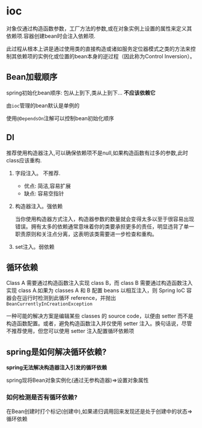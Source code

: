 # ioc

对象仅通过构造函数参数，工厂方法的参数,或在对象实例上设置的属性来定义其依赖项.容器创建bean时会注入依赖项.

 此过程从根本上讲是通过使用类的直接构造或诸如服务定位器模式之类的方法来控制其依赖项的实例化或位置的bean本身的逆过程（因此称为Control Inversion）。 

## Bean加载顺序

spring初始化bean顺序: 包从上到下,类从上到下...  **不应该依赖它**

由`ioc`管理的bean默认是单例的

使用`@DependsOn`注解可以控制bean初始化顺序

## DI

推荐使用构造器注入,可以确保依赖项不是null,如果构造函数有过多的参数,此时class应该重构.

1. 字段注入。 不推荐.

   - 优点: 简洁,容易扩展
   - 缺点: 容易空指针

2. 构造器注入。强依赖

   当你使用构造器方式注入，构造器参数的数量就会变得太多以至于很容易出现错误。拥有太多的依赖通常意味着你的类要承担更多的责任，明显违背了单一职责原则和关注点分离，这表明该类需要进一步检查和重构。

3. set注入。弱依赖

## 循环依赖

 Class A 需要通过构造函数注入实现 class B，而 class B 需要通过构造函数注入实现 class A.如果为 classes A 和 B 配置 beans 以相互注入，则 Spring IoC 容器会在运行时检测到此循环 reference，并抛出`BeanCurrentlyInCreationException` 

 一种可能的解决方案是编辑某些 classes 的 source code，以便由 setter 而不是构造函数配置。或者，避免构造函数注入并仅使用 setter 注入。换句话说，尽管不推荐使用，但您可以使用 setter 注入配置循环依赖项 

## spring是如何解决循环依赖?

**spring无法解决构造器注入引发的循环依赖**

spring现将Bean对象实例化(通过无参构造器)=>设置对象属性

### 如何检测是否有循环依赖?

在Bean创建时打个标记(创建中),如果递归调用回来发现还是处于创建中的状态=>循环依赖